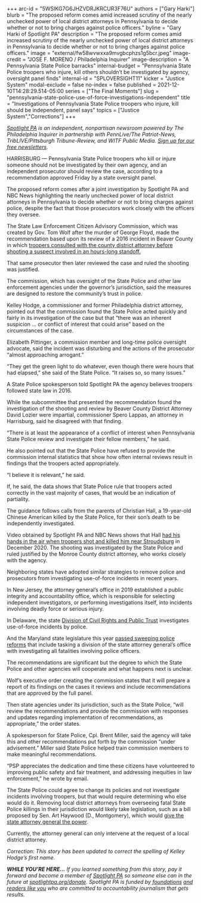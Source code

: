 +++
arc-id = "5WSIKG7G6JHZVDRJKRCUR3F76U"
authors = ["Gary Harki"]
blurb = "The proposed reform comes amid increased scrutiny of the nearly unchecked power of local district attorneys in Pennsylvania to decide whether or not to bring charges against police officers."
byline = "Gary Harki of Spotlight PA"
description = "The proposed reform comes amid increased scrutiny of the nearly unchecked power of local district attorneys in Pennsylvania to decide whether or not to bring charges against police officers."
image = "external/fw58wvwxxa9mvgbcphzs1g5bcr.jpeg"
image-credit = "JOSE F. MORENO / Philadelphia Inquirer"
image-description = "A Pennsylvania State Police barracks"
internal-budget = "Pennsylvania State Police troopers who injure, kill others shouldn’t be investigated by agency, oversight panel finds"
internal-id = "SPLOVERSIGHT11"
kicker = "Justice System"
modal-exclude = false
no-index = false
published = 2021-12-10T14:28:29.514-05:00
series = ["The Final Moments"]
slug = "pennsylvania-state-police-use-of-force-investigations-independent"
title = "Investigations of Pennsylvania State Police troopers who injure, kill should be independent, panel says"
topics = ["Justice System","Corrections"]
+++

<a href="https://www.spotlightpa.org/"><i>Spotlight PA</i></a><i> is an independent, nonpartisan newsroom powered by The Philadelphia Inquirer in partnership with PennLive/The Patriot-News, TribLIVE/Pittsburgh Tribune-Review, and WITF Public Media. </i><a href="https://www.spotlightpa.org/newsletters"><i>Sign up for our free newsletters</i></a><i>.</i>

HARRISBURG — Pennsylvania State Police troopers who kill or injure someone should not be investigated by their own agency, and an independent prosecutor should review the case, according to a recommendation approved Friday by a state oversight panel.

The proposed reform comes after a joint investigation by Spotlight PA and NBC News highlighting the nearly unchecked power of local district attorneys in Pennsylvania to decide whether or not to bring charges against police, despite the fact that those prosecutors work closely with the officers they oversee.

The State Law Enforcement Citizen Advisory Commission, which was created by Gov. Tom Wolf after the murder of George Floyd, made the recommendation based upon its review of a 2016 incident in Beaver County in which <a href="https://www.spotlightpa.org/news/2021/12/pennsylvania-state-police-shootings-review-investigation/">troopers consulted with the county district attorney before shooting a suspect involved in an hours-long standoff.</a>

<script src="https://www.spotlightpa.org/embed.js" async></script><div data-spl-embed-version="1" data-spl-src="https://www.spotlightpa.org/embeds/newsletter/"></div>

That same prosecutor then later reviewed the case and ruled the shooting was justified.

The commission, which has oversight of the State Police and other law enforcement agencies under the governor’s jurisdiction, said the measures are designed to restore the community’s trust in police.

Kelley Hodge, a commissioner and former Philadelphia district attorney, pointed out that the commission found the State Police acted quickly and fairly in its investigation of the case but that “there was an inherent suspicion … or conflict of interest that could arise” based on the circumstances of the case.

Elizabeth Pittinger, a commission member and long-time police oversight advocate, said the incident was disturbing and the actions of the prosecutor “almost approaching arrogant.”

“They get the green light to do whatever, even though there were hours that had elapsed,” she said of the State Police. “It raises so, so many issues.”

A State Police spokesperson told Spotlight PA the agency believes troopers followed state law in 2016.

While the subcommittee that presented the recommendation found the investigation of the shooting and review by Beaver County District Attorney David Lozier were impartial, commissioner Spero Lappas, an attorney in Harrisburg, said he disagreed with that finding.

“There is at least the appearance of a conflict of interest when Pennsylvania State Police review and investigate their fellow members,” he said.

He also pointed out that the State Police have refused to provide the commission internal statistics that show how often internal reviews result in findings that the troopers acted appropriately.

“I believe it is relevant,” he said.

If, he said, the data shows that State Police rule that troopers acted correctly in the vast majority of cases, that would be an indication of partiality.

The guidance follows calls from the parents of Christian Hall, a 19-year-old Chinese American killed by the State Police, for their son’s death to be independently investigated.

Video obtained by Spotlight PA and NBC News shows that Hall <a href="https://www.spotlightpa.org/news/2021/11/christian-hall-state-police-shooting-stroudsburg/">had his hands in the air when troopers shot and killed him near Stroudsburg</a> in December 2020. The shooting was investigated by the State Police and ruled justified by the Monroe County district attorney, who works closely with the agency.

Neighboring states have adopted similar strategies to remove police and prosecutors from investigating use-of-force incidents in recent years.

In New Jersey, the attorney general’s office in 2019 established a public integrity and accountability office, which is responsible for selecting independent investigators, or performing investigations itself, into incidents involving deadly force or serious injury.

In Delaware, the state <a href="https://web.archive.org/20210101150136/https://attorneygeneral.delaware.gov/publictrust/">Division of Civil Rights and Public Trust</a> investigates use-of-force incidents by police.

And the Maryland state legislature this year <a href="https://web.archive.org/20210927090940/https://www.baltimoresun.com/politics/bs-prem-md-pol-new-policing-laws-20210927-3gfgxobypneo5kjdlo5to6hsv4-story.html">passed sweeping police reforms</a> that include tasking a division of the state attorney general’s office with investigating all fatalities involving police officers.

The recommendations are significant but the degree to which the State Police and other agencies will cooperate and what happens next is unclear.

Wolf’s executive order creating the commission states that it will prepare a report of its findings on the cases it reviews and include recommendations that are approved by the full panel.

Then state agencies under its jurisdiction, such as the State Police, “will review the recommendations and provide the commission with responses and updates regarding implementation of recommendations, as appropriate,” the order states.

<script src="https://www.spotlightpa.org/embed.js" async></script><div data-spl-embed-version="1" data-spl-src="https://www.spotlightpa.org/embeds/donate/?eyebrow_text=SUPPORT%20SPOTLIGHT%20PA&cta_text=YES%2C%20TRIPLE%20MY%20GIFT&teaser_text=Support%20Spotlight%20PA's%20vital%20investigative%20journalism%20for%20Pennsylvania%20and%20for%20a%20limited%20time%2C%20all%20gifts%20will%20be%20TRIPLED."></div>

A spokesperson for State Police, Cpl. Brent Miller, said the agency will take this and other recommendations put forth by the commission “under advisement.” Miller said State Police helped train commission members to make meaningful recommendations.

“PSP appreciates the dedication and time these citizens have volunteered to improving public safety and fair treatment, and addressing inequities in law enforcement,” he wrote by email.

The State Police could agree to change its policies and not investigate incidents involving troopers, but that would require determining who else would do it. Removing local district attorneys from overseeing fatal State Police killings in their jurisdiction would likely take legislation, such as a bill proposed by Sen. Art Haywood (D., Montgomery), which would <a href="https://www.spotlightpa.org/news/2021/11/pa-police-killings-investigation-district-attorney-general/">give the state attorney general the power</a>.

Currently, the attorney general can only intervene at the request of a local district attorney.

<i>Correction: This story has been updated to correct the spelling of Kelley Hodge’s first name.</i>

<i><b>WHILE YOU’RE HERE...</b></i><i> If you learned something from this story, pay it forward and become a member of </i><a href="https://www.spotlightpa.org/"><i>Spotlight PA</i></a><i> so someone else can in the future at </i><a href="https://www.spotlightpa.org/donate"><i>spotlightpa.org/donate</i></a><i>. Spotlight PA is funded by</i><a href="https://www.spotlightpa.org/support"><i> foundations</i></a><i> </i><a href="https://www.spotlightpa.org/support"><i>and readers like you</i></a><i> who are committed to accountability journalism that gets results.</i>
